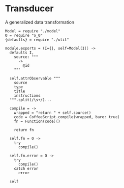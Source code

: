 Transducer
==========

A generalized data transformation

    Model = require "./model"
    O = require "o_0"
    {defaults} = require "./util"

    module.exports = (I={}, self=Model(I)) ->
      defaults I,
        source: """
          ->
            @id
        """

      self.attrObservable """
        source
        type
        title
        instructions
      """.split(/\s+/)...

      compile = ->
        wrapped = "return " + self.source()
        code = CoffeeScript.compile(wrapped, bare: true)
        fn = Function(code)()

        return fn

      self.fn = O ->
        try
          compile()

      self.fn.error = O ->
        try
          compile()
        catch error
          error

      self
